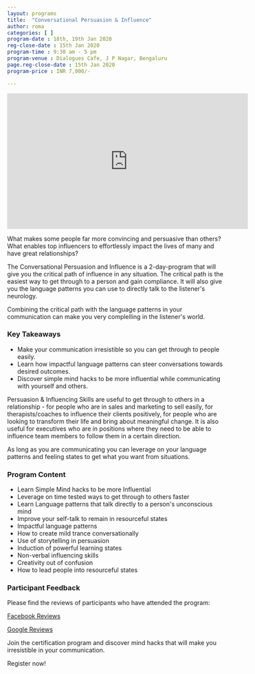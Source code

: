 ```yaml
---
layout: programs
title:  "Conversational Persuasion & Influence"
author: roma
categories: [ ]
program-date : 18th, 19th Jan 2020
reg-close-date : 15th Jan 2020
program-time : 9:30 am - 5 pm
program-venue : Dialogues Cafe, J P Nagar, Bengaluru
page.reg-close-date : 15th Jan 2020
program-price : INR 7,000/-

---
```


<iframe width="560" height="315" src="https://www.youtube.com/embed/ZDvHivqOcYw" frameborder="0" allow="accelerometer; autoplay; encrypted-media; gyroscope; picture-in-picture" allowfullscreen></iframe>

<div>
<p>

</p>
<p>
What makes some people far more convincing and persuasive than others? What enables top influencers to effortlessly impact the lives of many and have great relationships?
</p>
<p>
The Conversational Persuasion and Influence is a 2-day-program that will give you the critical path of influence in any situation. The critical path is the easiest way to get through to a person and gain compliance. It will also give you the language patterns you can use to directly talk to the listener's neurology. 
</p>
<p>
Combining the critical path with the language patterns in your communication can make you very complelling in the listener's world. 
</p>
</div>

### Key Takeaways 
* Make your communication irresistible so you can get through to people easily.
* Learn how impactful language patterns can steer conversations towards desired outcomes.
* Discover simple mind hacks to be more influential while communicating with yourself and others.

<p>
Persuasion & Influencing Skills are useful to get through to others in a relationship - for people who are in sales and marketing to sell easily, for therapists/coaches to influence their clients positively, for people who are looking to transform their life and bring about meaningful change. 
It is also useful for executives who are in positions where they need to be able to influence team members to follow them in a certain direction. 
</p>
<p>
As long as you are communicating you can leverage on your language patterns and feeling states to get what you want from situations.
</p>

### Program Content 
* Learn Simple Mind hacks to be more Influential
* Leverage on time tested ways to get through to others faster
* Learn Language patterns that talk directly to a person's unconscious mind
* Improve your self-talk to remain in resourceful states
* Impactful language patterns
* How to create mild trance conversationally
* Use of storytelling in persuasion
* Induction of powerful learning states
* Non-verbal influencing skills
* Creativity out of confusion
* How to lead people into resourceful states

### Participant Feedback
Please find the reviews of participants who have attended the program: 
<p>
<a href="https://www.facebook.com/pg/themindlabtraining/reviews/?ref=page_internal">Facebook Reviews</a> 
</p>
<p>
<a href="https://business.google.com/reviews/l/17278415145324209822?hl=en-GB">Google Reviews</a>
</p>


<p>
Join the certification program and discover mind hacks that will make you irresistible in your communication. 

Register now!
</p>